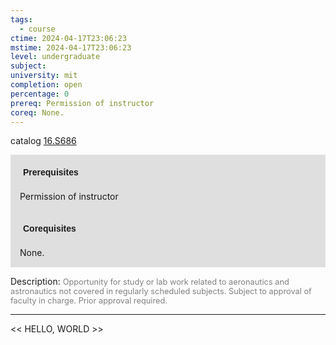 ```yaml
---
tags:
  - course
ctime: 2024-04-17T23:06:23
mstime: 2024-04-17T23:06:23
level: undergraduate
subject: 
university: mit
completion: open
percentage: 0
prereq: Permission of instructor
coreq: None.
---
```


catalog [16.S686](http://student.mit.edu/catalog/m16a.html#16.S686)

<span style="display: block; padding: 15px; background-color: rgb(100, 100, 100, 0.2);"><font id="m_prereq1453_0" style="display: block; font-family: Arial, sans-serif; font-weight: bold; padding: 5px">Prerequisites</font><br><span id="prereq1453_0">Permission of instructor</span></span>
<span style="display: block; padding: 15px; background-color: rgb(100, 100, 100, 0.2);"><font id="m_coreq1453_0" style="display: block; font-family: Arial, sans-serif; font-weight: bold; padding: 5px">Corequisites</font><br><span id="coreq1453_0">None.</span></span>

<font style="">Description:</font>
<font style="color: grey; font-size: 0.8rem;">Opportunity for study or lab work related to aeronautics and astronautics not covered in regularly scheduled subjects. Subject to approval of faculty in charge. Prior approval required.</font>



---

<< HELLO, WORLD >>
